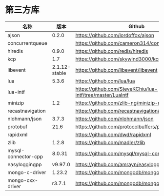 # 第三方库

|  名称   | 版本  | Github |
|  ----  | ----  |----|
| ajson | 0.2.0 | https://github.com/lordoffox/ajson |
| concurrentqueue | | https://github.com/cameron314/concurrentqueue |
| hiredis | 0.9.0 | https://github.com/redis/hiredis |
| kcp | 1.7 | https://github.com/skywind3000/kcp |
| libevent | 2.1.12-stable | https://github.com/libevent/libevent |
| lua | 5.3.6 | https://github.com/lua/lua |
| lua-intf |  | https://github.com/SteveKChiu/lua-intf/tree/master/LuaIntf |
| minizip | 1.2 | https://github.com/zlib-ng/minizip-ng/tree/1.2 |
| recastnavigation |               | https://github.com/recastnavigation/recastnavigation |
| nlohmann/json | 3.7.3 | https://github.com/nlohmann/json |
| protobuf | 21.6 | https://github.com/protocolbuffers/protobuf |
| rapidxml |  | https://github.com/dwd/rapidxml |
| zlib | 1.2.8 | https://github.com/madler/zlib |
| mysql-connector-cpp | 8.0.31 | https://github.com/mysql/mysql-connector-cpp |
| easyloggingpp | v9.97.0 | https://github.com/amrayn/easyloggingpp |
| mongo-c-driver | 1.23.2 | https://github.com/mongodb/mongo-c-driver |
| mongo-cxx-driver | r3.7.1 | https://github.com/mongodb/mongo-cxx-driver |
